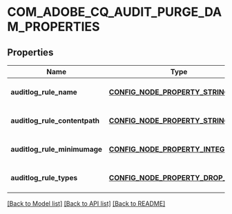 # COM_ADOBE_CQ_AUDIT_PURGE_DAM_PROPERTIES

## Properties
Name | Type | Description | Notes
------------ | ------------- | ------------- | -------------
**auditlog_rule_name** | [**CONFIG_NODE_PROPERTY_STRING**](configNodePropertyString.md) |  | [optional] [default to null]
**auditlog_rule_contentpath** | [**CONFIG_NODE_PROPERTY_STRING**](configNodePropertyString.md) |  | [optional] [default to null]
**auditlog_rule_minimumage** | [**CONFIG_NODE_PROPERTY_INTEGER**](configNodePropertyInteger.md) |  | [optional] [default to null]
**auditlog_rule_types** | [**CONFIG_NODE_PROPERTY_DROP_DOWN**](configNodePropertyDropDown.md) |  | [optional] [default to null]

[[Back to Model list]](../README.md#documentation-for-models) [[Back to API list]](../README.md#documentation-for-api-endpoints) [[Back to README]](../README.md)


